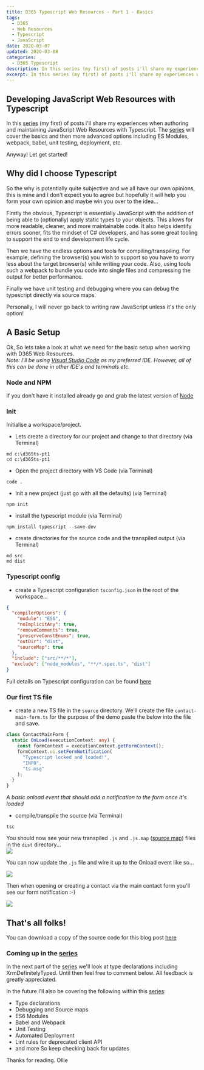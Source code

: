 ```yaml
---
title: D365 Typescript Web Resources - Part 1 - Basics
tags:
  - D365
  - Web Resources
  - Typescript
  - JavaScript
date: 2020-03-07
updated: 2020-03-08
categories:
  - D365 Typescript
description: In this series (my first) of posts i'll share my experiences when authoring and maintaining JavaScript Web Resources with Typescript. The series will cover the basics and then more advanced options including ES Modules, webpack, babel, unit testing, deployment, etc.
excerpt: In this series (my first) of posts i'll share my experiences when authoring and maintaining JavaScript Web Resources with Typescript. The series will cover the basics and then more advanced options including ES Modules, webpack, babel, unit testing, deployment, etc.
---
```


## Developing JavaScript Web Resources with Typescript

In this [series](/categories/D365-Typescript/) (my first) of posts i'll share my experiences when authoring and maintaining JavaScript Web Resources with Typescript. The [series](/categories/D365-Typescript/) will cover the basics and then more advanced options including ES Modules, webpack, babel, unit testing, deployment, etc.

Anyway! Let get started!

## Why did I choose Typescript

So the why is potentially quite subjective and we all have our own opinions, this is mine and I don't expect you to agree but hopefully it will help you form your own opinion and maybe win you over to the idea...

Firstly the obvious, Typescript is essentially JavaScript with the addition of being able to (optionally) apply static types to your objects. This allows for more readable, cleaner, and more maintainable code. It also helps identify errors sooner, fits the mindset of C# developers, and has some great tooling to support the end to end development life cycle.

Then we have the endless options and tools for compiling/transpiling. For example, defining the browser(s) you wish to support so you have to worry less about the target browser(s) while writing your code. Also, using tools such a webpack to bundle you code into single files and compressing the output for better performance.

Finally we have unit testing and debugging where you can debug the typescript directly via source maps.

Personally, I will never go back to writing raw JavaScript unless it's the only option!

## A Basic Setup

Ok, So lets take a look at what we need for the basic setup when working with D365 Web Resources.  
_Note: I'll be using [Visual Studio Code](https://code.visualstudio.com/) as my preferred IDE. However, all of this can be done in other IDE's and terminals etc._

### Node and NPM

If you don't have it installed already go and grab the latest version of [Node](https://nodejs.org/)

### Init

Initialise a workspace/project.

- Lets create a directory for our project and change to that directory (via Terminal)

```
md c:\d365ts-pt1
cd c:\d365ts-pt1
```

- Open the project directory with VS Code (via Terminal)

```
code .
```

- Init a new project (just go with all the defaults) (via Terminal)

```
npm init
```

- install the typescript module (via Terminal)

```
npm install typescript --save-dev
```

- create directories for the source code and the transpiled output (via Terminal)

```
md src
md dist
```

### Typescript config

- create a Typescript configuration `tsconfig.json` in the root of the workspace...

```json
{
  "compilerOptions": {
    "module": "ES6",
    "noImplicitAny": true,
    "removeComments": true,
    "preserveConstEnums": true,
    "outDir": "dist",
    "sourceMap": true
  },
  "include": ["src/**/*"],
  "exclude": ["node_modules", "**/*.spec.ts", "dist"]
}
```

Full details on Typescript configuration can be found [here](https://www.typescriptlang.org/docs/handbook/tsconfig-json.html)

### Our first TS file

- create a new TS file in the `source` directory. We'll create the file `contact-main-form.ts` for the purpose of the demo paste the below into the file and save.

```typescript
class ContactMainForm {
  static OnLoad(executionContext: any) {
    const formContext = executionContext.getFormContext();
    formContext.ui.setFormNotification(
      "Typescript locked and loaded!",
      "INFO",
      "ts-msg"
    );
  }
}
```

_A basic onload event that should add a notification to the form once it's loaded_

- compile/transpile the source (via Terminal)

```
tsc
```

You should now see your new transpiled `.js` and `.js.map` ([source map](https://developer.mozilla.org/en-US/docs/Tools/Debugger/How_to/Use_a_source_map)) files in the `dist` directory...  
![](files1.png)

You can now update the `.js` file and wire it up to the Onload event like so...

![](form-event.png)

Then when opening or creating a contact via the main contact form you'll see our form notification :-)

![](formnotification.png)

## That's all folks!

You can download a copy of the source code for this blog post [here](d365ts-pt1.zip)

### Coming up in the [series](/categories/D365-Typescript/)

In the next part of the [series](/categories/D365-Typescript/) we'll look at type declarations including XrmDefinitelyTyped. Until then feel free to comment below. All feedback is greatly appreciated.

In the future I'll also be covering the following within this [series](/categories/D365-Typescript/):

- Type declarations
- Debugging and Source maps
- ES6 Modules
- Babel and Webpack
- Unit Testing
- Automated Deployment
- Lint rules for deprecated client API
- and more
  So keep checking back for updates

Thanks for reading.
Ollie
